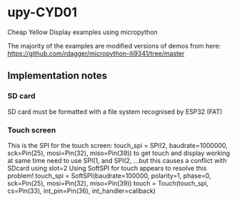 # upy-CYD01

Cheap Yellow Display examples using micropython

The majority of the examples are modified versions of demos from here:
https://github.com/rdagger/micropython-ili9341/tree/master

## Implementation notes

### SD card

SD card must be formatted with a file system recognised by ESP32 (FAT)

### Touch screen

This is the SPI for the touch screen:
touch_spi = SPI(2, baudrate=1000000, sck=Pin(25), mosi=Pin(32), miso=Pin(39))
to get touch and display working at same time need to use SPI(1, and SPI(2, ...but this causes a conflict with SDcard using slot=2
Using SoftSPI for touch appears to resolve this problem!
touch_spi = SoftSPI(baudrate=100000, polarity=1, phase=0, sck=Pin(25), mosi=Pin(32), miso=Pin(39))
touch = Touch(touch_spi, cs=Pin(33), int_pin=Pin(36), int_handler=callback)
